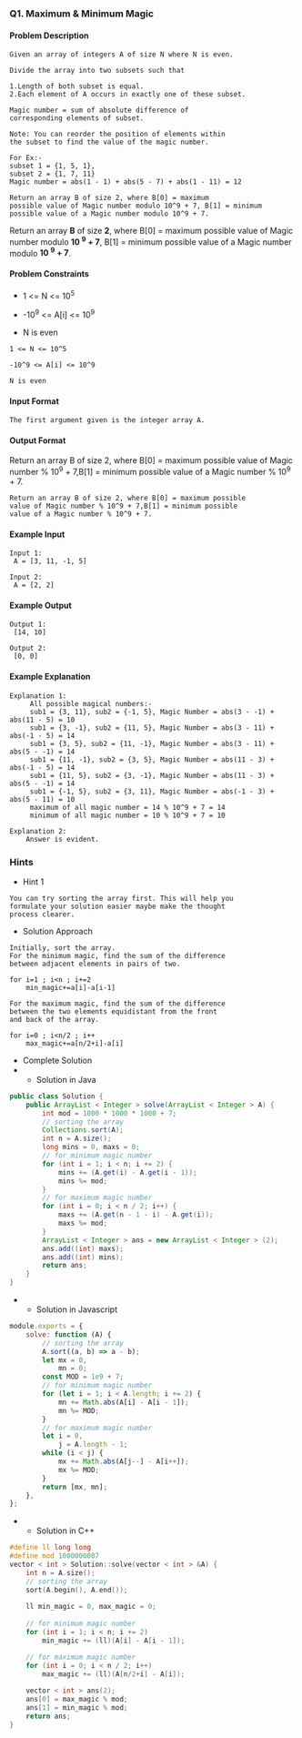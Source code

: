 ### Q1. Maximum & Minimum Magic
#### Problem Description
```text
Given an array of integers A of size N where N is even.

Divide the array into two subsets such that

1.Length of both subset is equal.
2.Each element of A occurs in exactly one of these subset.

Magic number = sum of absolute difference of 
corresponding elements of subset.

Note: You can reorder the position of elements within 
the subset to find the value of the magic number.

For Ex:- 
subset 1 = {1, 5, 1}, 
subset 2 = {1, 7, 11}
Magic number = abs(1 - 1) + abs(5 - 7) + abs(1 - 11) = 12

Return an array B of size 2, where B[0] = maximum 
possible value of Magic number modulo 10^9 + 7, B[1] = minimum 
possible value of a Magic number modulo 10^9 + 7.
```

<p>Return an array <strong>B</strong> of size 
<strong>2</strong>, where B[0] = maximum possible 
value of Magic number modulo <strong>10
<sup>9</sup> + 7</strong>, B[1] = minimum possible 
value of a Magic number modulo <strong>10
<sup>9</sup> + 7</strong>.</p>

#### Problem Constraints
* <p>1 &lt;= N &lt;= 10<sup>5</sup></p>
* <p>-10<sup>9</sup> &lt;= A[i] &lt;= 10<sup>9</sup></p>
* <p>N is even</p>
```text
1 <= N <= 10^5

-10^9 <= A[i] <= 10^9

N is even
```
#### Input Format
```text
The first argument given is the integer array A.
```
#### Output Format

<p>Return an array B of size 2, where B[0] = maximum possible 
value of Magic number % 10<sup>9</sup> + 7,B[1] = minimum 
possible value of a Magic number % 10<sup>9</sup> + 7.</p>

```text
Return an array B of size 2, where B[0] = maximum possible 
value of Magic number % 10^9 + 7,B[1] = minimum possible 
value of a Magic number % 10^9 + 7.
```
#### Example Input
```text
Input 1:
 A = [3, 11, -1, 5]

Input 2:
 A = [2, 2]
```
#### Example Output
```text
Output 1:
 [14, 10]

Output 2:
 [0, 0]
```
#### Example Explanation
```text
Explanation 1:
     All possible magical numbers:-
     sub1 = {3, 11}, sub2 = {-1, 5}, Magic Number = abs(3 - -1) + abs(11 - 5) = 10
     sub1 = {3, -1}, sub2 = {11, 5}, Magic Number = abs(3 - 11) + abs(-1 - 5) = 14 
     sub1 = {3, 5}, sub2 = {11, -1}, Magic Number = abs(3 - 11) + abs(5 - -1) = 14
     sub1 = {11, -1}, sub2 = {3, 5}, Magic Number = abs(11 - 3) + abs(-1 - 5) = 14
     sub1 = {11, 5}, sub2 = {3, -1}, Magic Number = abs(11 - 3) + abs(5 - -1) = 14
     sub1 = {-1, 5}, sub2 = {3, 11}, Magic Number = abs(-1 - 3) + abs(5 - 11) = 10 
     maximum of all magic number = 14 % 10^9 + 7 = 14
     minimum of all magic number = 10 % 10^9 + 7 = 10

Explanation 2:
    Answer is evident.
```
### Hints
* Hint 1
```text
You can try sorting the array first. This will help you 
formulate your solution easier maybe make the thought 
process clearer.
```
* Solution Approach
```text
Initially, sort the array.
For the minimum magic, find the sum of the difference 
between adjacent elements in pairs of two.

for i=1 ; i<n ; i+=2
    min_magic+=a[i]-a[i-1]

For the maximum magic, find the sum of the difference 
between the two elements equidistant from the front 
and back of the array.

for i=0 ; i<n/2 ; i++
    max_magic+=a[n/2+i]-a[i]
```
* Complete Solution
* * Solution in Java
```java
public class Solution {
    public ArrayList < Integer > solve(ArrayList < Integer > A) {
        int mod = 1000 * 1000 * 1000 + 7;
        // sorting the array
        Collections.sort(A);
        int n = A.size();
        long mins = 0, maxs = 0;
        // for minimum magic number
        for (int i = 1; i < n; i += 2) {
            mins += (A.get(i) - A.get(i - 1));
            mins %= mod;
        }
        // for maximum magic number
        for (int i = 0; i < n / 2; i++) {
            maxs += (A.get(n - 1 - i) - A.get(i));
            maxs %= mod;
        }
        ArrayList < Integer > ans = new ArrayList < Integer > (2);
        ans.add((int) maxs);
        ans.add((int) mins);
        return ans;
    }
}
```
* * Solution in Javascript
```javascript
module.exports = {
    solve: function (A) {
        // sorting the array
        A.sort((a, b) => a - b);
        let mx = 0,
            mn = 0;
        const MOD = 1e9 + 7;
        // for minimum magic number
        for (let i = 1; i < A.length; i += 2) {
            mn += Math.abs(A[i] - A[i - 1]);
            mn %= MOD;
        }
        // for maximum magic number
        let i = 0,
            j = A.length - 1;
        while (i < j) {
            mx += Math.abs(A[j--] - A[i++]);
            mx %= MOD;
        }
        return [mx, mn];
    },
};
```
* * Solution in C++
```cpp
#define ll long long
#define mod 1000000007
vector < int > Solution::solve(vector < int > &A) {
    int n = A.size();
    // sorting the array
    sort(A.begin(), A.end());
    
    ll min_magic = 0, max_magic = 0;
    
    // for minimum magic number    
    for (int i = 1; i < n; i += 2)
        min_magic += (ll)(A[i] - A[i - 1]);

    // for maximum magic number
    for (int i = 0; i < n / 2; i++)
        max_magic += (ll)(A[n/2+i] - A[i]);
    
    vector < int > ans(2);
    ans[0] = max_magic % mod;
    ans[1] = min_magic % mod;
    return ans;
}
```

